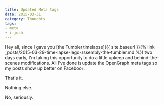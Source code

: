 ```yaml
---
title: Updated Meta tags
date: 2015-03-31
category: Thoughts
tags:
- meta
- i-josh
---
```


Hey all, since I gave you [the Tumbler timelapse]({{ site.baseurl }}{% link _posts/2015-03-29-time-lapse-lego-assembly-the-tumbler.md %}) two days early, I'm taking this opportunity to do a little
upkeep and behind-the-scenes modifications. All I've done is update the OpenGraph meta tags so my posts show up better
on Facebook.

That's it.

Nothing else.
 
No, seriously.

